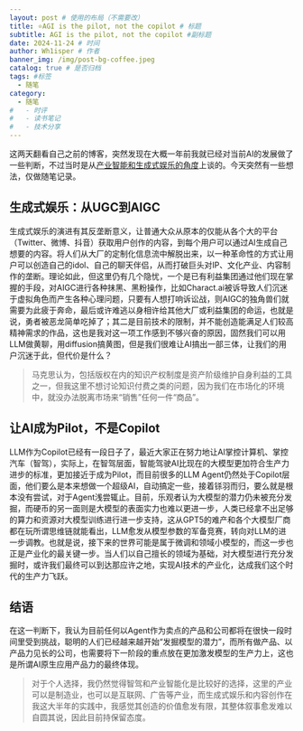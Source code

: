 ```yaml
---
layout: post # 使用的布局（不需要改）
title: ⭐️AGI is the pilot, not the copilot # 标题
subtitle: AGI is the pilot, not the copilot #副标题
date: 2024-11-24 # 时间
author: Wh1isper # 作者
banner_img: /img/post-bg-coffee.jpeg
catalog: true # 是否归档
tags: #标签
  - 随笔
category:
  - 随笔
#   - 时评
#   - 读书笔记
#   - 技术分享
---
```


这两天翻看自己之前的博客，突然发现在大概一年前我就已经对当前AI的发展做了一些判断，不过当时是从[产业智能和生成式娱乐的角度](https://wh1isper.github.io/2024/01/09/2024-01-10-AIGC%E4%B8%8E%E6%95%B0%E5%AD%97%E7%BB%8F%E6%B5%8E/)上谈的。今天突然有一些想法，仅做随笔记录。

## 生成式娱乐：从UGC到AIGC

生成式娱乐的演进有其反垄断意义，让普通大众从原本的仅能从各个大的平台（Twitter、微博、抖音）获取用户创作的内容，到每个用户可以通过AI生成自己想要的内容。将人们从大厂的定制化信息流中解脱出来，以一种革命性的方式让用户可以创造自己的idol、自己的聊天伴侣，从而打破巨头对IP、文化产业、内容制作的垄断。理论如此，但这里仍有几个隐忧，一个是已有利益集团通过他们现在掌握的手段，对AIGC进行各种抹黑、黑粉操作，比如Charact.ai被诉导致人们沉迷于虚拟角色而产生各种心理问题，只要有人想打响诉讼战，则AIGC的独角兽们就需要为此疲于奔命，最后或许难逃以身相许给其他大厂或利益集团的命运，也就是说，勇者被恶龙简单吃掉了；其二是目前技术的限制，并不能创造能满足人们较高精神需求的作品，这也是我对这一项工作感到不够兴奋的原因，固然我们可以用LLM做黄聊，用diffusion搞黄图，但是我们很难让AI搞出一部三体，让我们的用户沉迷于此，但代价是什么？

> 马克思认为，包括版权在内的知识产权制度是资产阶级维护自身利益的工具之一，但我这里不想讨论知识付费之类的问题，因为我们在市场化的环境中，就没办法脱离市场来“销售”任何一件“商品”。

## 让AI成为Pilot，不是Copilot

LLM作为Copilot已经有一段日子了，最近大家正在努力地让AI掌控计算机、掌控汽车（智驾），实际上，在智驾层面，智能驾驶AI比现在的大模型更加符合生产力进步的标准，更加接近于成为Pilot，而目前很多的LLM Agent仍然处于Copilot层面，他们要么是本来想做一个超级AI，自动搞定一些，接着铩羽而归，要么就是根本没有尝试，对于Agent浅尝辄止。目前，乐观者认为大模型的潜力仍未被充分发掘，而硬币的另一面则是大模型的表面实力也难以更进一步，人类已经拿不出足够的算力和资源对大模型训练进行进一步支持，这从GPT5的难产和各个大模型厂商都在玩所谓思维链就能看出，LLM愈发从模型参数的军备竞赛，转向对LLM的进一步调教。也就是说，接下来的世界可能是属于微调和领域小模型的，而这一步也正是产业化的最关键一步。当人们以自己擅长的领域为基础，对大模型进行充分发掘时，或许我们最终可以到达那应许之地，实现AI技术的产业化，达成我们这个时代的生产力飞跃。

## 结语

在这一判断下，我认为目前任何以Agent作为卖点的产品和公司都将在很快一段时间里受到挑战，聪明的人们已经越来越开始“发掘模型的潜力”，而所有做产品、以产品力见长的公司，也需要将下一阶段的重点放在更加激发模型的生产力上，这也是所谓AI原生应用产品力的最终体现。

> 对于个人选择，我仍然觉得智驾和产业智能化是比较好的选择，这里的产业可以是制造业，也可以是互联网、广告等产业，而生成式娱乐和内容创作在我这大半年的实践中，我感觉其创造的价值愈发有限，其整体叙事愈发难以自圆其说，因此目前持保留态度。
